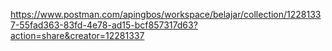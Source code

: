 https://www.postman.com/apingbos/workspace/belajar/collection/12281337-55fad363-83fd-4e78-ad15-bcf857317d63?action=share&creator=12281337